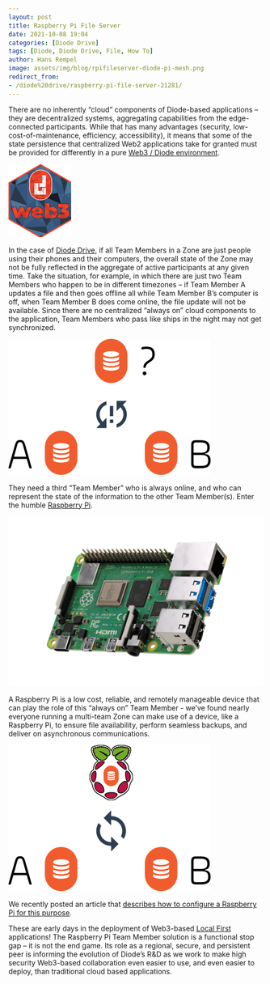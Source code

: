 ```yaml
---
layout: post
title: Raspberry Pi File Server
date: 2021-10-08 19:04
categories: [Diode Drive]
tags: [Diode, Diode Drive, File, How To]
author: Hans Rempel
image: assets/img/blog/rpifileserver-diode-pi-mesh.png
redirect_from:
- /diode%20drive/raspberry-pi-file-server-21281/
---
```


There are no inherently “cloud” components of Diode-based applications – they are decentralized systems, aggregating capabilities from the edge-connected participants. While that has many advantages (security, low-cost-of-maintenance, efficiency, accessibility), it means that some of the state persistence that centralized Web2 applications take for granted must be provided for differently in a pure [Web3 / Diode environment](/blockchain/Best-Resources-to-Learn-Web3-Blockchain-Decentralized-PKI-and-Ethereum-19262/).

![](../assets/img/blog/rpifileserver-web3-token.png)

In the case of [Diode Drive](/solutions/app/), if all Team Members in a Zone are just people using their phones and their computers, the overall state of the Zone may not be fully reflected in the aggregate of active participants at any given time. Take the situation, for example, in which there are just two Team Members who happen to be in different timezones – if Team Member A updates a file and then goes offline all while Team Member B’s computer is off, when Team Member B does come online, the file update will not be available. Since there are no centralized “always on” cloud components to the application, Team Members who pass like ships in the night may not get synchronized.

![](../assets/img/blog/rpifileserver-not-synced-trio.png)

They need a third “Team Member” who is always online, and who can represent the state of the information to the other Team Member(s). Enter the humble [Raspberry Pi](https://www.raspberrypi.org/).
 
![](../assets/img/blog/rpifileserver-rpi-board.png)

A Raspberry Pi is a low cost, reliable, and remotely manageable device that can play the role of this “always on” Team Member - we’ve found nearly everyone running a multi-team Zone can make use of a device, like a Raspberry Pi, to ensure file availability, perform seamless backups, and deliver on asynchronous communications. 

![](../assets/img/blog/rpifileserver-synced-trio.png)

We recently posted an article that [describes how to configure a Raspberry Pi for this purpose](https://support.diode.io/article/ad7s45khyq).

These are early days in the deployment of Web3-based [Local First](https://www.inkandswitch.com/local-first.html) applications! The Raspberry Pi Team Member solution is a functional stop gap – it is not the end game. Its role as a regional, secure, and persistent peer is informing the evolution of Diode’s R&D as we work to make high security Web3-based collaboration even easier to use, and even easier to deploy, than traditional cloud based applications. 

